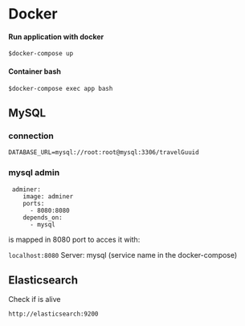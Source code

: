 # Docker

#### Run application with docker

```
$docker-compose up
```

#### Container bash
```
$docker-compose exec app bash
```

## MySQL 

### connection

```
DATABASE_URL=mysql://root:root@mysql:3306/travelGuuid
```

### mysql admin

```
 adminer:
    image: adminer
    ports:
      - 8080:8080
    depends_on:
      - mysql
```

is mapped in 8080 port to acces it with:

``
localhost:8080
``
Server: mysql (service name in the docker-compose)

## Elasticsearch

Check if is alive

``
http://elasticsearch:9200
``